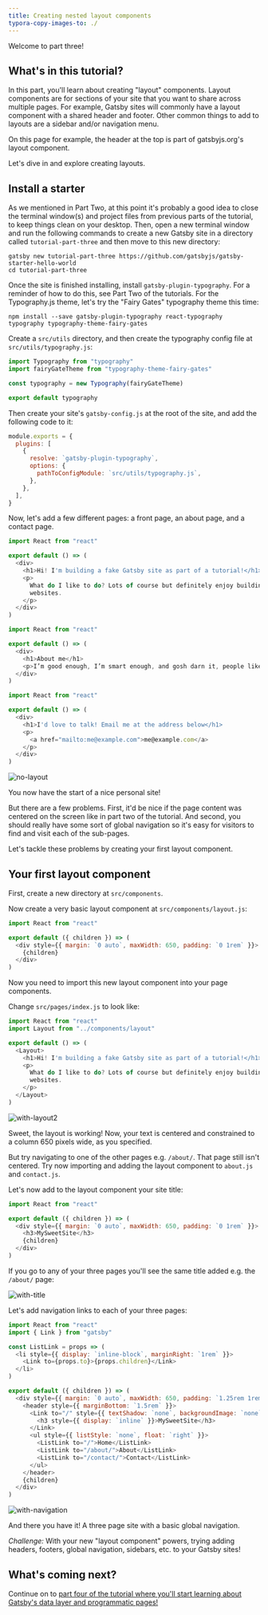 ```yaml
---
title: Creating nested layout components
typora-copy-images-to: ./
---
```


Welcome to part three!

## What's in this tutorial?

In this part, you'll learn about creating "layout" components. Layout components are for
sections of your site that you want to share across multiple pages. For example,
Gatsby sites will commonly have a layout component with a shared header and
footer. Other common things to add to layouts are a sidebar and/or navigation menu.

On this page for example, the header at the top is part of gatsbyjs.org's layout component.

Let's dive in and explore creating layouts.

## Install a starter

As we mentioned in Part Two, at this point it's probably a good idea to close the terminal window(s) and project files from previous parts of the tutorial, to keep things clean on your desktop. Then, open a new terminal window and run the following commands to create a new Gatsby site in a directory called `tutorial-part-three` and then move to this new directory:

```shell
gatsby new tutorial-part-three https://github.com/gatsbyjs/gatsby-starter-hello-world
cd tutorial-part-three
```

Once the site is finished installing, install `gatsby-plugin-typography`. For a reminder of how to do this, see Part Two of the tutorials. For
the Typography.js theme, let's try the "Fairy Gates" typography theme this time:

```shell
npm install --save gatsby-plugin-typography react-typography typography typography-theme-fairy-gates
```

Create a `src/utils` directory, and then create the typography config file at `src/utils/typography.js`:

```javascript:title=src/utils/typography.js
import Typography from "typography"
import fairyGateTheme from "typography-theme-fairy-gates"

const typography = new Typography(fairyGateTheme)

export default typography
```

Then create your site's `gatsby-config.js` at the root of the site, and add the following code to it:

```javascript:title=gatsby-config.js
module.exports = {
  plugins: [
    {
      resolve: `gatsby-plugin-typography`,
      options: {
        pathToConfigModule: `src/utils/typography.js`,
      },
    },
  ],
}
```

Now, let's add a few different pages: a front page, an about page, and a contact
page.

```jsx:title=src/pages/index.js
import React from "react"

export default () => (
  <div>
    <h1>Hi! I'm building a fake Gatsby site as part of a tutorial!</h1>
    <p>
      What do I like to do? Lots of course but definitely enjoy building
      websites.
    </p>
  </div>
)
```

```jsx:title=src/pages/about.js
import React from "react"

export default () => (
  <div>
    <h1>About me</h1>
    <p>I’m good enough, I’m smart enough, and gosh darn it, people like me!</p>
  </div>
)
```

```jsx:title=src/pages/contact.js
import React from "react"

export default () => (
  <div>
    <h1>I'd love to talk! Email me at the address below</h1>
    <p>
      <a href="mailto:me@example.com">me@example.com</a>
    </p>
  </div>
)
```

![no-layout](no-layout.png)

You now have the start of a nice personal site!

But there are a few problems. First, it'd be nice if the page content was
centered on the screen like in part two of the tutorial. And second, you should
really have some sort of global navigation so it's easy for visitors to find and
visit each of the sub-pages.

Let's tackle these problems by creating your first layout component.

## Your first layout component

First, create a new directory at `src/components`.

Now create a very basic layout component at `src/components/layout.js`:

```jsx:title=src/components/layout.js
import React from "react"

export default ({ children }) => (
  <div style={{ margin: `0 auto`, maxWidth: 650, padding: `0 1rem` }}>
    {children}
  </div>
)
```

Now you need to import this new layout component into your page components.

Change `src/pages/index.js` to look like:

```jsx{2,5,11}:title=src/pages/index.js
import React from "react"
import Layout from "../components/layout"

export default () => (
  <Layout>
    <h1>Hi! I'm building a fake Gatsby site as part of a tutorial!</h1>
    <p>
      What do I like to do? Lots of course but definitely enjoy building
      websites.
    </p>
  </Layout>
)
```

![with-layout2](with-layout2.png)

Sweet, the layout is working! Now, your text is centered and constrained to
a column 650 pixels wide, as you specified.

But try navigating to one of the other pages e.g. `/about/`. That page still
isn't centered. Try now importing and adding the layout component to `about.js` and
`contact.js`.

Let's now add to the layout component your site title:

```jsx{5}:title=src/components/layout.js
import React from "react"

export default ({ children }) => (
  <div style={{ margin: `0 auto`, maxWidth: 650, padding: `0 1rem` }}>
    <h3>MySweetSite</h3>
    {children}
  </div>
)
```

If you go to any of your three pages you'll see the same title added e.g. the
`/about/` page:

![with-title](with-title.png)

Let's add navigation links to each of your three pages:

```jsx{2-10,13-23}:title=src/components/layout.js
import React from "react"
import { Link } from "gatsby"

const ListLink = props => (
  <li style={{ display: `inline-block`, marginRight: `1rem` }}>
    <Link to={props.to}>{props.children}</Link>
  </li>
)

export default ({ children }) => (
  <div style={{ margin: `0 auto`, maxWidth: 650, padding: `1.25rem 1rem` }}>
    <header style={{ marginBottom: `1.5rem` }}>
      <Link to="/" style={{ textShadow: `none`, backgroundImage: `none` }}>
        <h3 style={{ display: `inline` }}>MySweetSite</h3>
      </Link>
      <ul style={{ listStyle: `none`, float: `right` }}>
        <ListLink to="/">Home</ListLink>
        <ListLink to="/about/">About</ListLink>
        <ListLink to="/contact/">Contact</ListLink>
      </ul>
    </header>
    {children}
  </div>
)
```

![with-navigation](with-navigation.png)

And there you have it! A three page site with a basic global navigation.

_Challenge:_ With your new "layout component" powers, trying adding headers, footers,
global navigation, sidebars, etc. to your Gatsby sites!

## What's coming next?

Continue on to
[part four of the tutorial where you'll start learning about Gatsby's data layer and programmatic pages!](/tutorial/part-four/)
